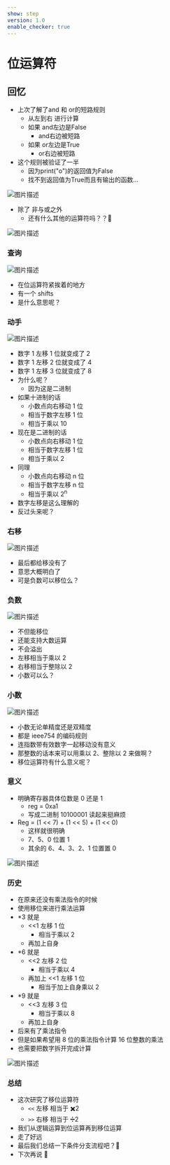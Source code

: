 ```yaml
---
show: step
version: 1.0
enable_checker: true
---
```


# 位运算符

## 回忆

- 上次了解了and 和 or的短路规则
	- 从左到右 进行计算
	- 如果 and左边是False
		- and右边被短路
	- 如果 or左边是True
		- or右边被短路
- 这个规则被验证了一半
	- 因为print("o")的返回值为False
	- 找不到返回值为True而且有输出的函数...

![图片描述](https://doc.shiyanlou.com/courses/uid1190679-20230215-1676447633140)

- 除了 非与或之外
	- 还有什么其他的运算符吗？？🤔

![图片描述](https://doc.shiyanlou.com/courses/uid1190679-20230217-1676588737071)

### 查询

![图片描述](https://doc.shiyanlou.com/courses/uid1190679-20210926-1632622694898)

- 在位运算符紧挨着的地方
- 有一个 shifts
- 是什么意思呢？

### 动手

![图片描述](https://doc.shiyanlou.com/courses/uid1190679-20210926-1632623561337)

- 数字 1 左移 1 位就变成了 2
- 数字 1 左移 2 位就变成了 4
- 数字 1 左移 3 位就变成了 8
- 为什么呢？
  - 因为这是二进制
- 如果十进制的话
  - 小数点向右移动 1 位
  - 相当于数字左移 1 位
  - 相当于乘以 10
- 现在是二进制的话
  - 小数点向右移动 1 位
  - 相当于数字左移 1 位
  - 相当于乘以 2
- 同理
  - 小数点向右移动 n 位
  - 相当于数字左移 n 位
  - 相当于乘以 2<sup>n<sup>
- 数字左移是这么理解的
- 反过头来呢？

### 右移

![图片描述](https://doc.shiyanlou.com/courses/uid1190679-20210926-1632623653648)

- 最后都给移没有了
- 意思大概明白了
- 可是负数可以移位么？

### 负数

![图片描述](https://doc.shiyanlou.com/courses/uid1190679-20210926-1632623890256)

- 不但能移位
- 还能支持大数运算
- 不会溢出
- 左移相当于乘以 2
- 右移相当于整除以 2
- 小数可以么？

### 小数

![图片描述](https://doc.shiyanlou.com/courses/uid1190679-20210926-1632623964852)

- 小数无论单精度还是双精度
- 都是 ieee754 的编码规则
- 连指数带有效数字一起移动没有意义
- 那整数的话本来可以用乘以 2、整除以 2 来做啊？
- 移位运算符有什么意义呢？

### 意义

- 明确寄存器具体位数是 0 还是 1
  - reg = 0xa1
  - 写成二进制 10100001 读起来挺麻烦
- Reg = (1 << 7) + (1 << 5) + (1 << 0)
  - 这样就很明确
  - 7、5、0 位置 1
  - 其余的 6、4、3、2、1 位置置 0

![图片描述](https://doc.shiyanlou.com/courses/uid1190679-20210926-1632624313644)

### 历史

- 在原来还没有乘法指令的时候
- 使用移位来进行乘法运算
- \*3 就是
  - <<1 左移 1 位
    - 相当于乘以 2
  - 再加上自身
- \*6 就是
  - <<2 左移 2 位
    - 相当于乘以 4
  - 再加上 <<1 左移 1 位
    - 相当于加上自身乘以 2
- \*9 就是
  - <<3 左移 3 位
    - 相当于乘以 8
  - 再加上自身
- 后来有了乘法指令
- 但是如果希望用 8 位的乘法指令计算 16 位整数的乘法
- 也需要把数字拆开完成计算

![图片描述](https://doc.shiyanlou.com/courses/uid1190679-20210926-1632624875535)

### 总结

- 这次研究了移位运算符
  - `<<` 左移 相当于 ✖️2
  - `>>` 右移 相当于 ➗️2
- 我们从逻辑运算到位运算再到移位运算
- 走了好远
- 最后我们总结一下条件分支流程吧？🤔
- 下次再说 👋
